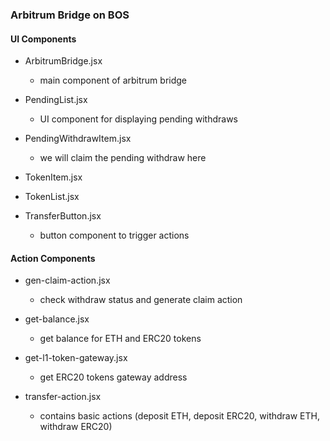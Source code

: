 ### Arbitrum Bridge on BOS

#### UI Components

- ArbitrumBridge.jsx
  - main component of arbitrum bridge
- PendingList.jsx

  - UI component for displaying pending withdraws

- PendingWithdrawItem.jsx

  - we will claim the pending withdraw here

- TokenItem.jsx

- TokenList.jsx

- TransferButton.jsx

  - button component to trigger actions

#### Action Components

- gen-claim-action.jsx

  - check withdraw status and generate claim action

- get-balance.jsx

  - get balance for ETH and ERC20 tokens

- get-l1-token-gateway.jsx

  - get ERC20 tokens gateway address

- transfer-action.jsx

  - contains basic actions (deposit ETH, deposit ERC20, withdraw ETH, withdraw ERC20)
